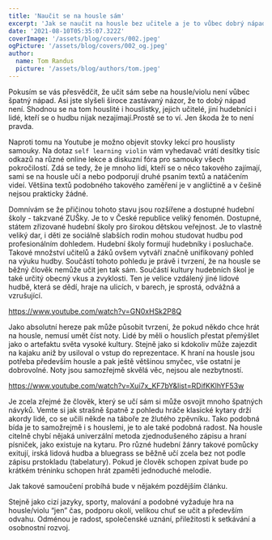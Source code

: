 ```yaml
---
title: 'Naučit se na housle sám'
excerpt: 'Jak se naučit na housle bez učitele a je to vůbec dobrý nápad?'
date: '2021-08-10T05:35:07.322Z'
coverImage: '/assets/blog/covers/002.jpeg'
ogPicture: '/assets/blog/covers/002_og.jpeg'
author:
  name: Tom Randus
  picture: '/assets/blog/authors/tom.jpeg'
---
```


Pokusím se vás přesvědčit, že učit sám sebe na housle/violu není vůbec špatný nápad. Asi jste slyšeli široce zastávaný názor, že to dobý nápad není. Shodnou se na tom houslité i houslistky, jejich učitelé, jiní hudebníci i lidé, kteří se o hudbu nijak nezajímají.Prostě se to ví. Jen škoda že to není pravda.

Naproti tomu na Youtube je možno objevit stovky lekcí pro houslisty samouky. Na dotaz `self learning violin` vám vyhedavač vrátí desítky tisíc odkazů na různé online lekce a diskuzní fóra pro samouky všech pokročilostí. Zdá se tedy, že je mnoho lidí, kteří se o něco takového zajímají, sami se na housle učí a nebo podporují druhé psaním textů a natáčením videí. Většina textů podobného takového zaměření je v angličtině a v češině nejsou prakticky žádné.

Domnívám se že přičinou tohoto stavu jsou rozšířene a dostupné hudební školy - takzvané ZUŠky. Je to v České republice veliký fenomén. Dostupné, státem zřizované hudební školy pro širokou dětskou veřejnost. Je to vlastně veliký dar, i děti ze sociálně slabších rodin mohou studovat hudbu pod profesionálním dohledem. Hudební školy formují hudebníky i posluchače. Takové množství učitelů a žáků ovšem vytváří značně unifikovaný pohled na výuku hudby. Součástí tohoto pohledu je právě i tvrzení, že na housle se běžný člověk nemůže učit jen tak sám. Součástí kultury hudebních škol je také určitý obecný vkus a zvyklosti. Ten je velice vzdálený jiné lidové hudbě, která se dědí, hraje na ulicích, v barech, je sprostá, odvážná a vzrušující.

https://www.youtube.com/watch?v=GN0xHSk2P8Q

Jako absolutní hereze pak může působit tvrzení, že pokud někdo chce hrát na housle, nemusí umět číst noty. Lidé by měli o houslích přestat přemýšlet jako o artefaktu světa vysoké kultury. Stejně jako si kdokoliv může zajezdit na kajaku aniž by usiloval o vstup do reprezentace. K hraní na housle jsou potřeba především housle a pak ještě většinou smyčec, vše ostatní je dobrovolné. Noty jsou samozřejmě skvělá věc, nejsou ale nezbytností.

https://www.youtube.com/watch?v=Xui7x_KF7bY&list=RDifKKlhYF53w

Je zcela zřejmé že člověk, který se učí sám si může osvojit mnoho špatných návyků. Vemte si jak strašně špatně z pohledu hráče klasické kytary drží akordy lidé, co se učili někde na táboře ze žlutého zpěvníku. Tako podobná bída je to samožrejmě i s houslemi, je to ale také podobná radost. Na housle citelně chybí nějaká univerzální metoda zjednodušeného zápisu a hraní písniček, jako existuje na kytaru. Pro různé hudební žánry takové pomůcky exitují, irská lidová hudba a bluegrass se běžně učí zcela bez not podle zápisu prstokladu (tabelatury). Pokud je člověk schopen zpívat bude po krátkém tréninku schopen hrát zpaměti jednoduché melodie.

Jak takové samoučení probíhá bude v nějakém pozdějším článku. 

Stejně jako cizí jazyky, sporty, malování a podobné vyžaduje hra na housle/violu “jen” čas, podporu okolí, velikou chuť se učit a především odvahu. Odménou je radost, společenské uznání, přiležitosti k setkávání a osobnostní rozvoj.

